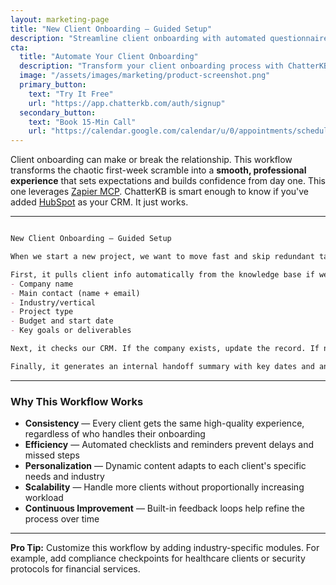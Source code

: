 ```yaml
---
layout: marketing-page
title: "New Client Onboarding – Guided Setup"
description: "Streamline client onboarding with automated questionnaires, document collection, and project kickoff workflows."
cta:
  title: "Automate Your Client Onboarding"
  description: "Transform your client onboarding process with ChatterKB's intelligent workflow automation."
  image: "/assets/images/marketing/product-screenshot.png"
  primary_button:
    text: "Try It Free"
    url: "https://app.chatterkb.com/auth/signup"
  secondary_button:
    text: "Book 15-Min Call"
    url: "https://calendar.google.com/calendar/u/0/appointments/schedules/AcZssZ0oYQ10osj27ugUfwOrSoV893uJ-kWPhIKNBhII5bTlwc3j6HdkEunH29TciGeOttFjfxqEn92O"
---
```


Client onboarding can make or break the relationship. This workflow transforms the chaotic first-week scramble into a **smooth, professional experience** that sets expectations and builds confidence from day one. This one leverages [Zapier MCP](https://mcp.zapier.com). ChatterKB is smart enough to know if you've added [HubSpot](https://www.hubspot.com/) as your CRM. It just works.

---

```markdown

New Client Onboarding – Guided Setup

When we start a new project, we want to move fast and skip redundant tasks. This assistant helps do that by walking us through only the essentials.

First, it pulls client info automatically from the knowledge base if we upload an intake form or pitch deck. It should contain all of the information that follows:
- Company name
- Main contact (name + email) 
- Industry/vertical
- Project type
- Budget and start date
- Key goals or deliverables

Next, it checks our CRM. If the company exists, update the record. If not, it creates one using the info above.

Finally, it generates an internal handoff summary with key dates and any open questions.

```

---

### Why This Workflow Works

- **Consistency** — Every client gets the same high-quality experience, regardless of who handles their onboarding
- **Efficiency** — Automated checklists and reminders prevent delays and missed steps
- **Personalization** — Dynamic content adapts to each client's specific needs and industry
- **Scalability** — Handle more clients without proportionally increasing workload
- **Continuous Improvement** — Built-in feedback loops help refine the process over time

---

**Pro Tip:** Customize this workflow by adding industry-specific modules. For example, add compliance checkpoints for healthcare clients or security protocols for financial services. 
